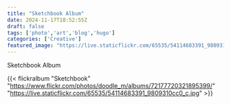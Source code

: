 ```yaml
---
title: "Sketchbook Album"
date: 2024-11-17T18:52:55Z
draft: false
tags: ['photo','art','blog','hugo']
categories: ['Creative']
featured_image: "https://live.staticflickr.com/65535/54114683391_9809310cc0_c.jpg"
---
```

Sketchbook Album


{{< flickralbum "Sketchbook"
           "https://www.flickr.com/photos/doodle_m/albums/72177720321895399/"
           "https://live.staticflickr.com/65535/54114683391_9809310cc0_c.jpg" >}}

